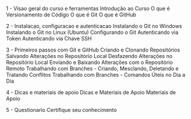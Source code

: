 
1 - Visao geral do curso e ferramentas
Introdução ao Curso
O que é Versionamento de Código
O que é Git
O que é GitHub

2 - Instalacao, configuracao e autenticacao
Instalando o Git no Windows
Instalando o Git no Linux (Ubuntu)
Configurando o Git
Autenticando via Token
Autenticando via Chave SSH

3 - Primeiros passos com Git e GitHub
Criando e Clonando Repositórios
Salvando Alterações no Repositório Local
Desfazendo Alterações no Repositório Local
Enviando e Baixando Alterações com o Repositório Remoto
Trabalhando com Branches - Criando, Mesclando, Deletando e Tratando Conflitos
Trabalhando com Branches - Comandos Úteis no Dia a Dia

4 - Dicas e materiais de apoio
Dicas e Materiais de Apoio
Materiais de Apoio

5 - Questionario
Certifique seu conhecimento
